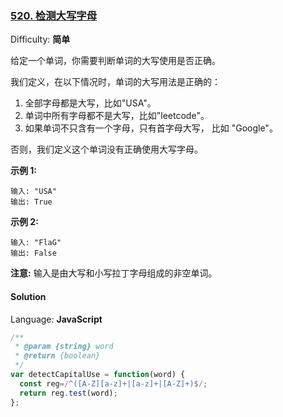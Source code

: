 ### [520\. 检测大写字母](https://leetcode-cn.com/problems/detect-capital/)

Difficulty: **简单**


给定一个单词，你需要判断单词的大写使用是否正确。

我们定义，在以下情况时，单词的大写用法是正确的：

1.  全部字母都是大写，比如"USA"。
2.  单词中所有字母都不是大写，比如"leetcode"。
3.  如果单词不只含有一个字母，只有首字母大写， 比如 "Google"。

否则，我们定义这个单词没有正确使用大写字母。

**示例 1:**

```
输入: "USA"
输出: True
```

**示例 2:**

```
输入: "FlaG"
输出: False
```

**注意:** 输入是由大写和小写拉丁字母组成的非空单词。


#### Solution

Language: **JavaScript**

```javascript
​/**
 * @param {string} word
 * @return {boolean}
 */
var detectCapitalUse = function(word) {
  const reg=/^([A-Z][a-z]+|[a-z]+|[A-Z]+)$/;
  return reg.test(word);
};
```